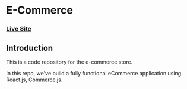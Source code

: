 # E-Commerce
### [Live Site](https://suraj-rajput-ecommerce.netlify.app/)

## Introduction
This is a code repository for the e-commerce store. 

In this repo, we've build a fully functional eCommerce application using React.js, Commerce.js. 
